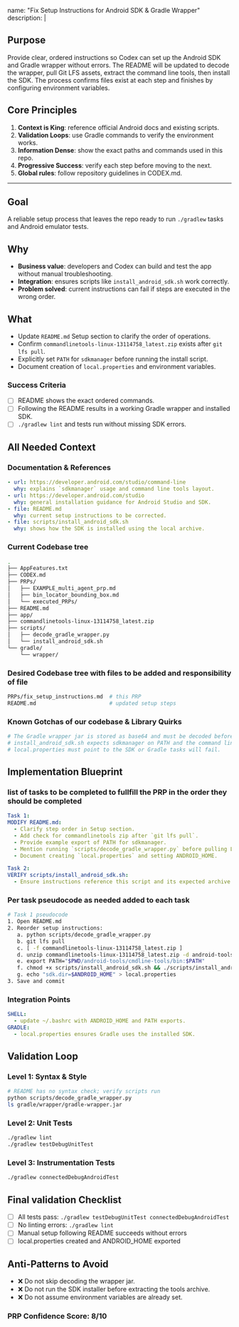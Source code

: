 name: "Fix Setup Instructions for Android SDK & Gradle Wrapper"
description: |
  ## Purpose
  Provide clear, ordered instructions so Codex can set up the Android SDK and Gradle wrapper without errors. The README will be updated to decode the wrapper, pull Git LFS assets, extract the command line tools, then install the SDK. The process confirms files exist at each step and finishes by configuring environment variables.

  ## Core Principles
  1. **Context is King**: reference official Android docs and existing scripts.
  2. **Validation Loops**: use Gradle commands to verify the environment works.
  3. **Information Dense**: show the exact paths and commands used in this repo.
  4. **Progressive Success**: verify each step before moving to the next.
  5. **Global rules**: follow repository guidelines in CODEX.md.

---

## Goal
A reliable setup process that leaves the repo ready to run `./gradlew` tasks and Android emulator tests.

## Why
- **Business value**: developers and Codex can build and test the app without manual troubleshooting.
- **Integration**: ensures scripts like `install_android_sdk.sh` work correctly.
- **Problem solved**: current instructions can fail if steps are executed in the wrong order.

## What
- Update `README.md` Setup section to clarify the order of operations.
- Confirm `commandlinetools-linux-13114758_latest.zip` exists after `git lfs pull`.
- Explicitly set `PATH` for `sdkmanager` before running the install script.
- Document creation of `local.properties` and environment variables.

### Success Criteria
- [ ] README shows the exact ordered commands.
- [ ] Following the README results in a working Gradle wrapper and installed SDK.
- [ ] `./gradlew lint` and tests run without missing SDK errors.

## All Needed Context

### Documentation & References
```yaml
- url: https://developer.android.com/studio/command-line
  why: explains `sdkmanager` usage and command line tools layout.
- url: https://developer.android.com/studio
  why: general installation guidance for Android Studio and SDK.
- file: README.md
  why: current setup instructions to be corrected.
- file: scripts/install_android_sdk.sh
  why: shows how the SDK is installed using the local archive.
```

### Current Codebase tree
```bash
.
├── AppFeatures.txt
├── CODEX.md
├── PRPs/
│   ├── EXAMPLE_multi_agent_prp.md
│   ├── bin_locator_bounding_box.md
│   └── executed_PRPs/
├── README.md
├── app/
├── commandlinetools-linux-13114758_latest.zip
├── scripts/
│   ├── decode_gradle_wrapper.py
│   └── install_android_sdk.sh
└── gradle/
    └── wrapper/
```

### Desired Codebase tree with files to be added and responsibility of file
```bash
PRPs/fix_setup_instructions.md  # this PRP
README.md                       # updated setup steps
```

### Known Gotchas of our codebase & Library Quirks
```bash
# The Gradle wrapper jar is stored as base64 and must be decoded before use.
# install_android_sdk.sh expects sdkmanager on PATH and the command line tools archive present.
# local.properties must point to the SDK or Gradle tasks will fail.
```

## Implementation Blueprint

### list of tasks to be completed to fullfill the PRP in the order they should be completed
```yaml
Task 1:
MODIFY README.md:
  - Clarify step order in Setup section.
  - Add check for commandlinetools zip after `git lfs pull`.
  - Provide example export of PATH for sdkmanager.
  - Mention running `scripts/decode_gradle_wrapper.py` before pulling LFS.
  - Document creating `local.properties` and setting ANDROID_HOME.

Task 2:
VERIFY scripts/install_android_sdk.sh:
  - Ensure instructions reference this script and its expected archive location.
```

### Per task pseudocode as needed added to each task
```bash
# Task 1 pseudocode
1. Open README.md
2. Reorder setup instructions:
   a. python scripts/decode_gradle_wrapper.py
   b. git lfs pull
   c. [ -f commandlinetools-linux-13114758_latest.zip ]
   d. unzip commandlinetools-linux-13114758_latest.zip -d android-tools
   e. export PATH="$PWD/android-tools/cmdline-tools/bin:$PATH"
   f. chmod +x scripts/install_android_sdk.sh && ./scripts/install_android_sdk.sh
   g. echo "sdk.dir=$ANDROID_HOME" > local.properties
3. Save and commit
```

### Integration Points
```yaml
SHELL:
  - update ~/.bashrc with ANDROID_HOME and PATH exports.
GRADLE:
  - local.properties ensures Gradle uses the installed SDK.
```

## Validation Loop

### Level 1: Syntax & Style
```bash
# README has no syntax check; verify scripts run
python scripts/decode_gradle_wrapper.py
ls gradle/wrapper/gradle-wrapper.jar
```

### Level 2: Unit Tests
```bash
./gradlew lint
./gradlew testDebugUnitTest
```

### Level 3: Instrumentation Tests
```bash
./gradlew connectedDebugAndroidTest
```

## Final validation Checklist
- [ ] All tests pass: `./gradlew testDebugUnitTest connectedDebugAndroidTest`
- [ ] No linting errors: `./gradlew lint`
- [ ] Manual setup following README succeeds without errors
- [ ] local.properties created and ANDROID_HOME exported

## Anti-Patterns to Avoid
- ❌ Do not skip decoding the wrapper jar.
- ❌ Do not run the SDK installer before extracting the tools archive.
- ❌ Do not assume environment variables are already set.

### PRP Confidence Score: 8/10
